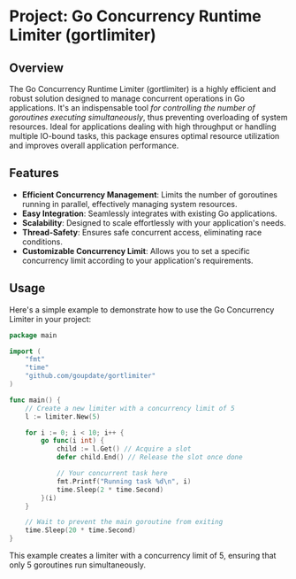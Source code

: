 # Project: Go Concurrency Runtime Limiter (gortlimiter)

## Overview

The Go Concurrency Runtime Limiter (gortlimiter) is a highly efficient and robust solution designed to manage concurrent operations in Go applications. It's an indispensable tool *for controlling the number of goroutines executing simultaneously*, thus preventing overloading of system resources. Ideal for applications dealing with high throughput or handling multiple IO-bound tasks, this package ensures optimal resource utilization and improves overall application performance.

## Features

- **Efficient Concurrency Management**: Limits the number of goroutines running in parallel, effectively managing system resources.
- **Easy Integration**: Seamlessly integrates with existing Go applications.
- **Scalability**: Designed to scale effortlessly with your application's needs.
- **Thread-Safety**: Ensures safe concurrent access, eliminating race conditions.
- **Customizable Concurrency Limit**: Allows you to set a specific concurrency limit according to your application's requirements.

## Usage

Here's a simple example to demonstrate how to use the Go Concurrency Limiter in your project:

```go
package main

import (
    "fmt"
    "time"
    "github.com/goupdate/gortlimiter"
)

func main() {
    // Create a new limiter with a concurrency limit of 5
    l := limiter.New(5)

    for i := 0; i < 10; i++ {
        go func(i int) {
            child := l.Get() // Acquire a slot
            defer child.End() // Release the slot once done

            // Your concurrent task here
            fmt.Printf("Running task %d\n", i)
            time.Sleep(2 * time.Second)
        }(i)
    }

    // Wait to prevent the main goroutine from exiting
    time.Sleep(20 * time.Second)
}
```

This example creates a limiter with a concurrency limit of 5, ensuring that only 5 goroutines run simultaneously.